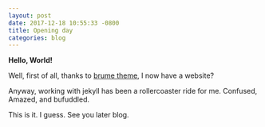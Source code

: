 ```yaml
---
layout: post
date: 2017-12-18 10:55:33 -0800
title: Opening day
categories: blog
---
```


**Hello, World!**

Well, first of all, thanks to [brume theme](https://github.com/aigarsdz/brume), I now have a website?

Anyway, working with jekyll has been a rollercoaster ride for me. Confused, Amazed, and bufuddled.

This is it. I guess. See you later blog.
